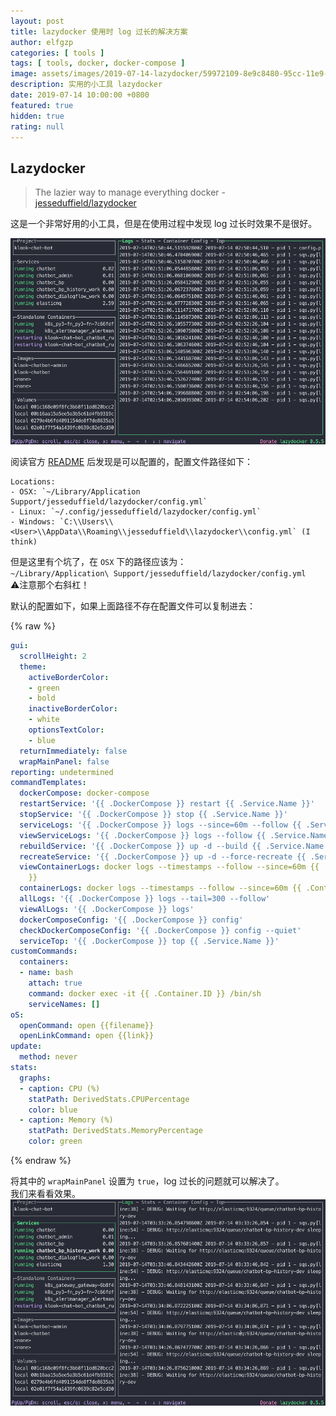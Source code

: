 ```yaml
---
layout: post
title: lazydocker 使用时 log 过长的解决方案
author: elfgzp
categories: [ tools ]
tags: [ tools, docker, docker-compose ]
image: assets/images/2019-07-14-lazydocker/59972109-8e9c8480-95cc-11e9-8350-38f7f86ba76d.png
description: 实用的小工具 lazydocker
date: 2019-07-14 10:00:00 +0800
featured: true
hidden: true
rating: null
---
```


## Lazydocker
>  The lazier way to manage everything docker - [jesseduffield/lazydocker](http://https://github.com/jesseduffield/lazydocker)

这是一个非常好用的小工具，但是在使用过程中发现 log 过长时效果不是很好。

![gif](/assets/images/2019-07-14-lazydocker/lazydocker-1.gif)

阅读官方 [README](http://https://github.com/jesseduffield/lazydocker/blob/master/docs/Config.md) 后发现是可以配置的，配置文件路径如下：  

```plain-text
Locations:
- OSX: `~/Library/Application Support/jesseduffield/lazydocker/config.yml`
- Linux: `~/.config/jesseduffield/lazydocker/config.yml`
- Windows: `C:\\Users\\<User>\\AppData\\Roaming\\jesseduffield\\lazydocker\\config.yml` (I think)
```

但是这里有个坑了，在 `OSX` 下的路径应该为：  
`~/Library/Application\ Support/jesseduffield/lazydocker/config.yml`  
⚠️注意那个右斜杠！  

默认的配置如下，如果上面路径不存在配置文件可以复制进去：

{% raw %}
```yaml
gui:
  scrollHeight: 2
  theme:
    activeBorderColor:
    - green
    - bold
    inactiveBorderColor:
    - white
    optionsTextColor:
    - blue
  returnImmediately: false
  wrapMainPanel: false
reporting: undetermined
commandTemplates:
  dockerCompose: docker-compose
  restartService: '{{ .DockerCompose }} restart {{ .Service.Name }}'
  stopService: '{{ .DockerCompose }} stop {{ .Service.Name }}'
  serviceLogs: '{{ .DockerCompose }} logs --since=60m --follow {{ .Service.Name }}'
  viewServiceLogs: '{{ .DockerCompose }} logs --follow {{ .Service.Name }}'
  rebuildService: '{{ .DockerCompose }} up -d --build {{ .Service.Name }}'
  recreateService: '{{ .DockerCompose }} up -d --force-recreate {{ .Service.Name }}'
  viewContainerLogs: docker logs --timestamps --follow --since=60m {{ .Container.ID
    }}
  containerLogs: docker logs --timestamps --follow --since=60m {{ .Container.ID }}
  allLogs: '{{ .DockerCompose }} logs --tail=300 --follow'
  viewAlLogs: '{{ .DockerCompose }} logs'
  dockerComposeConfig: '{{ .DockerCompose }} config'
  checkDockerComposeConfig: '{{ .DockerCompose }} config --quiet'
  serviceTop: '{{ .DockerCompose }} top {{ .Service.Name }}'
customCommands:
  containers:
  - name: bash
    attach: true
    command: docker exec -it {{ .Container.ID }} /bin/sh
    serviceNames: []
oS:
  openCommand: open {{filename}}
  openLinkCommand: open {{link}}
update:
  method: never
stats:
  graphs:
  - caption: CPU (%)
    statPath: DerivedStats.CPUPercentage
    color: blue
  - caption: Memory (%)
    statPath: DerivedStats.MemoryPercentage
    color: green
```
{% endraw %}

将其中的 `wrapMainPanel` 设置为 `true`，log 过长的问题就可以解决了。    
我们来看看效果。  
![gif2](/assets/images/2019-07-14-lazydocker/lazydocker-2.gif)
